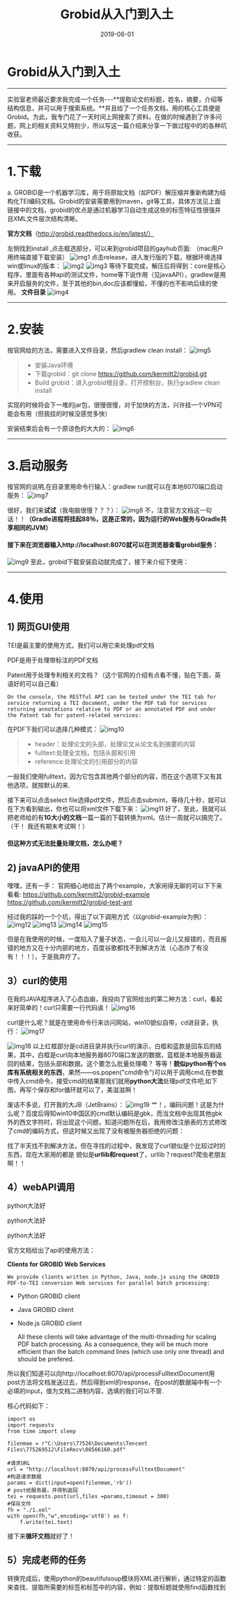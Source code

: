 ﻿---
layout: post
title: "Grobid从入门到入土"
date: 2019-06-01 
tag: Machine_Learning
---   


# Grobid从入门到入土

------

实验室老师最近要求我完成一个任务---**提取论文的标题，姓名，摘要，介绍等结构信息，并可以用于搜索系统。**并且给了一个任务文档，用的核心工具便是Grobid。为此，我专门花了一天时间上网搜索了资料。在做的时候遇到了许多问题，网上的相关资料又特别少，所以写这一篇介绍来分享一下做过程中的的各种坑收获。

------
# 1.下载
a. GROBID是一个机器学习库，用于将原始文档（如PDF）解压缩并重新构建为结构化TEI编码文档。Grobid的安装需要用到maven，git等工具，具体方法见上面链接中的文档，grobid的优点是通过机器学习自动生成这些的标签特征性很强并且XML文件层次结构清晰。

**官方文档**（http://grobid.readthedocs.io/en/latest/）

左侧找到install ,点击框选部分，可以来到grobid项目的gayhub页面:
（mac用户用终端直接下载安装）
![img1](/images/posts/grobid/img1.png)
点击release，进入发行版的下载，根据环境选择win或linux的版本：
![img2](/images/posts/grobid/img2.png)
![img3](/images/posts/grobid/img3.png)
等待下载完成，解压后将得到：core是核心程序，里面有各种api的测试文件，home等下说作用（见javaAPI），gradlew是用来开启服务的文件，至于其他的bin,doc应该都懂蛤，不懂的也不影响后续的使用。
**文件目录**
![img4](/images/posts/grobid/img4.png)

-----
# 2.安装
按官网给的方法，需要进入文件目录，然后gradlew clean install：
![img5](/images/posts/grobid/img5.png)

> * 安装Java环境
> * 下载grobid：git clone https://github.com/kermitt2/grobid.git
> * Build grobid：进入grobid根目录，打开控制台，执行gradlew clean install


实现的时候将会下一堆的jar包，很慢很慢，对于加快的方法，兴许挂一个VPN可能会有用（但我挂的时候没感觉多快）

安装结束后会有一个原谅色的大大的：
![img6](/images/posts/grobid/img6.png)

------
# 3.启动服务
按官网的说明,在目录里用命令行输入：gradlew run就可以在本地8070端口启动服务：
![img7](/images/posts/grobid/img7.png)

很好，我们来**试试**（我电脑很慢？？？）：
![img8](/images/posts/grobid/img8.png)
不，注意官方文档这一句话！！**（Gradle进程将挂起88％，这是正常的，因为运行的Web服务与Gradle共享相同的JVM）**

#### 接下来在浏览器输入http://localhost:8070就可以在浏览器查看grobid服务：
![img9](/images/posts/grobid/img9.png)
至此，grobid下载安装启动就完成了，接下来介绍下使用：

--------

# 4.使用

## 1) 网页GUI使用
TEI是最主要的使用方式，我们可以用它来处理pdf文档

PDF是用于处理带标注的PDF文档

Patent用于处理专利相关的文档？（这个官网的介绍有点看不懂，贴在下面，英语好的可以自己看）
    
    On the console, the RESTful API can be tested under the TEI tab for service returning a TEI document, under the PDF tab for services returning annotations relative to PDF or an annotated PDF and under the Patent tab for patent-related services:
    
在PDF下我们可以选择几种模式：
![img10](/images/posts/grobid/img10.png)
> * header：处理论文的头部，处理论文从论文名到摘要的内容
> * fulltext:处理全文档，包括头部和引用
> * reference:处理论文的引用部分的内容

一般我们使用fulltext，因为它包含其他两个部分的内容，而在这个选项下又有其他选项，就按默认的来.

接下来可以点击select file选择pdf文件，然后点击submint，等待几十秒，就可以在下方看到输出，你也可以将xml文件下载下来：
![img11](/images/posts/grobid/img11.png)
好了，至此，我就可以把老师给的有**1G大小的文档**一篇一篇的下载转换为xml。估计一周就可以搞完了。（干！ 我还有期末考试啊！）

#### 但这种方式无法批量处理文档，怎么办呢？

## 2) javaAPI的使用
嘿嘿，还有一手：
官网细心地给出了两个example，大家闲得无聊的可以下下来看看:
https://github.com/kermitt2/grobid-example
https://github.com/kermitt2/grobid-test-ant

经过我的踩的一个个坑，得出了以下调用方式（以grobid-example为例）：
![img12](/images/posts/grobid/img12.png)
![img13](/images/posts/grobid/img13.png)
![img14](/images/posts/grobid/img14.png)
![img15](/images/posts/grobid/img15.png)

但是在我使用的时候，一度陷入了量子状态，一会儿可以一会儿又报错的，而且报错的地方又在十分内部的地方，百度谷歌都找不到解决方法（心态炸了有没有！！！），于是我弃疗了。

## 3）curl的使用
在我的JAVA程序进入了心态血崩，我投向了官网给出的第二种方法：curl，看起来好简单的！curl只需要一行代码诶！
![img16](/images/posts/grobid/img16.png)

curl是什么呢？就是在使用命令行来访问网站，win10貌似自带，cd进目录，执行：
![img17](/images/posts/grobid/img17.png)

![img18](/images/posts/grobid/img18.png)
以上红框部分是cd进目录并执行curl的演示，白框和蓝款是回车后的结果，其中，白框是curl向本地服务器8070端口发送的数据，蓝框是本地服务器返回的结果，包括头部和数据。这个要怎么批量处理嘞？
等等！**貌似python有个os库有系统相关的东西**，果然——os.popen("cmd命令")可以用于调用cmd,在参数中传入cmd命令，接受cmd的结果那我们就用**python大法**处理pdf文件吧,如下图，再写个保存和for循环就可以了，美滋滋啊！

废话不多说，打开我的大JB（JetBrains）：
![img19](/images/posts/grobid/img19.png)
艹！，编码问题！这是为什么呢？百度后得知win10中国区的cmd默认编码是gbk，而当文档中出现其他gbk外的西文字符时，将出现这个问题，知道问题所在后，我用修改注册表的方式修改了cmd的编码方式，但这时候又出现了没有被服务器拒绝的问题：

找了半天找不到解决方法，但在寻找的过程中，我发现了curl貌似是个比较过时的东西，现在大家用的都是
貌似是**urllib和request**了，urllib？request?爬虫老朋友啊！！

## 4）webAPI调用
python大法好

python大法好

python大法好

官方文档给出了api的使用方法：

**Clients for GROBID Web Services**
    
    We provide clients written in Python, Java, node.js using the GROBID PDF-to-TEI conversion Web services for parallel batch processing:

* Python GROBID client
* Java GROBID client
* Node.js GROBID client

    All these clients will take advantage of the multi-threading for scaling PDF batch processing. As a consequence, they will be much more efficient than the batch command lines (which use only one thread) and should be prefered.
    
所以我们知道可以向http://localhost:8070/api/processFulltextDocument用post方法将文档发送过去，然后得到xml的response，在post的数据端中有一个必填的input，值为文档二进制内容，选填的我们可以不管.

核心代码如下：
```
import os
import requests
from time import sleep

filenmae = r"C:\Users\77526\Documents\Tencent Files\775269512\FileRecv\08566160.pdf"

#请求URL
url = "http://localhost:8070/api/processFulltextDocument"
#构造请求数据
params = dict(input=open(filenmae,'rb'))
# post给服务器，并得到返回
tei = requests.post(url,files =params,timeout = 300)
#保存文件
fh = "./1.xml"
with open(fh,"w",encoding='utf8') as f:
    f.write(tei.text)
```

接下来**循环文档**就好了！

## 5）完成老师的任务
 转换完成后，使用python的beautifulsoup模块将XML进行解析，通过特定的函数来查找、提取所需要的标签和标签中的内容，例如：提取标题就使用find函数找到<title>标签、提取姓名则寻找<persName>标签，利用get_text()函数来提取标签中的字符串。

#### 不过这都是后话了...
-----

# 5.尚未解决的问题
* 此方法只是单独的一个解析和提取论文信息的程序，还需要进行下一步工作以便于将其整合到搜索系统中。
* 对于abstract，introduction，reference这些论文基本内容很好提取，但是论文中的具体的内容和二级标题难以提取。


-------
* 作者：Zichuan Liu
* 邮箱：775269512@qq.com
* 博客：https://775269512.github.io/